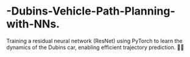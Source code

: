 # -Dubins-Vehicle-Path-Planning-with-NNs.
Training a residual neural network (ResNet) using PyTorch to learn the dynamics of the Dubins car, enabling efficient trajectory prediction. 🚗💨
